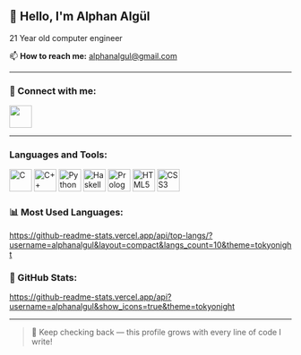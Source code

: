 <h2>👋 Hello, I'm Alphan Algül</h2>

21 Year old computer engineer

📫 **How to reach me:** alphanalgul@gmail.com

---

### 🔗 Connect with me:
[<img src="https://cdn.jsdelivr.net/gh/devicons/devicon/icons/linkedin/linkedin-original.svg" width="40"/>](https://www.linkedin.com/in/alphan-alg%C3%BCl-31502b266/)

---

<h3>Languages and Tools:</h3>
<p align="left">
  <img src="https://cdn.jsdelivr.net/gh/devicons/devicon/icons/c/c-original.svg" height="40" alt="C" />
  <img src="https://cdn.jsdelivr.net/gh/devicons/devicon/icons/cplusplus/cplusplus-original.svg" height="40" alt="C++" />
  <img src="https://cdn.jsdelivr.net/gh/devicons/devicon/icons/python/python-original.svg" height="40" alt="Python" />
  <img src="https://cdn.jsdelivr.net/gh/devicons/devicon/icons/haskell/haskell-original.svg" height="40" alt="Haskell" />
  <img src="https://cdn.jsdelivr.net/gh/devicons/devicon/icons/prolog/prolog-original.svg" height="40" alt="Prolog" />
  <img src="https://cdn.jsdelivr.net/gh/devicons/devicon/icons/html5/html5-original.svg" height="40" alt="HTML5" />
  <img src="https://cdn.jsdelivr.net/gh/devicons/devicon/icons/css3/css3-original.svg" height="40" alt="CSS3" />
</p>

### 📊 Most Used Languages:
https://github-readme-stats.vercel.app/api/top-langs/?username=alphanalgul&layout=compact&langs_count=10&theme=tokyonight

### 💼 GitHub Stats:
https://github-readme-stats.vercel.app/api?username=alphanalgul&show_icons=true&theme=tokyonight

---

> 🔄 Keep checking back — this profile grows with every line of code I write!
